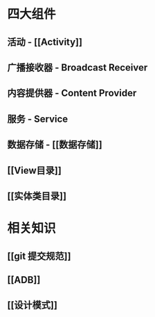 # 四大组件
## 活动 - [[Activity]]
## 广播接收器 - Broadcast Receiver
## 内容提供器 - Content Provider
## 服务 - Service
## 数据存储 -  [[数据存储]]
## [[View目录]]
## [[实体类目录]]
# 相关知识
## [[git 提交规范]]
## [[ADB]]
## [[设计模式]]